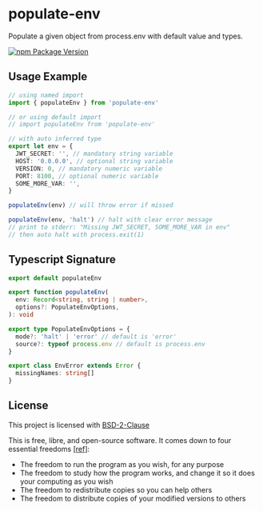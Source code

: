 # populate-env

Populate a given object from process.env with default value and types.

[![npm Package Version](https://img.shields.io/npm/v/populate-env.svg?maxAge=2592000)](https://www.npmjs.com/package/populate-env)

## Usage Example

```typescript
// using named import
import { populateEnv } from 'populate-env'

// or using default import
// import populateEnv from 'populate-env'

// with auto inferred type
export let env = {
  JWT_SECRET: '', // mandatory string variable
  HOST: '0.0.0.0', // optional string variable
  VERSION: 0, // mandatory numeric variable
  PORT: 8100, // optional numeric variable
  SOME_MORE_VAR: '',
}

populateEnv(env) // will throw error if missed

populateEnv(env, 'halt') // halt with clear error message
// print to stderr: "Missing JWT_SECRET, SOME_MORE_VAR in env"
// then auto halt with process.exit(1)
```

## Typescript Signature

```typescript
export default populateEnv

export function populateEnv(
  env: Record<string, string | number>,
  options?: PopulateEnvOptions,
): void

export type PopulateEnvOptions = {
  mode?: 'halt' | 'error' // default is 'error'
  source?: typeof process.env // default is process.env
}

export class EnvError extends Error {
  missingNames: string[]
}
```

## License

This project is licensed with [BSD-2-Clause](./LICENSE)

This is free, libre, and open-source software. It comes down to four essential freedoms [[ref]](https://seirdy.one/2021/01/27/whatsapp-and-the-domestication-of-users.html#fnref:2):

- The freedom to run the program as you wish, for any purpose
- The freedom to study how the program works, and change it so it does your computing as you wish
- The freedom to redistribute copies so you can help others
- The freedom to distribute copies of your modified versions to others
